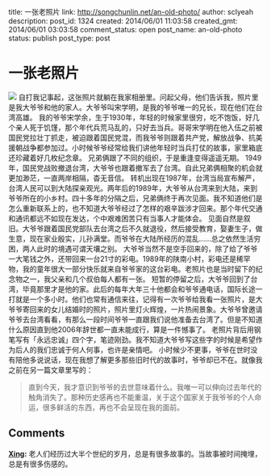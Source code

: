 title: 一张老照片
link: http://songchunlin.net/an-old-photo/
author: sclyeah
description: 
post_id: 1324
created: 2014/06/01 11:03:58
created_gmt: 2014/06/01 03:03:58
comment_status: open
post_name: an-old-photo
status: publish
post_type: post

# 一张老照片

![](http://blogdata.qiniudn.com/dayeye.jpeg) 自打我记事起，这张照片就躺在我家相册里。问起父母，他们告诉我，照片里是我大爷爷和他的家人。大爷爷叫宋学明，是我的爷爷唯一的兄长，现在他们在台湾高雄。 我的爷爷宋学余，生于1930年，年轻的时候家里很穷，吃不饱饭，好几个亲人死于饥馑，那个年代兵荒马乱的，只好去当兵。哥哥宋学明在他入伍之前被国民党拉壮丁抓走，被迫跟着国民党混，而我爷爷则跟着共产党，解放战争、抗美援朝战争都参加过。小时候爷爷经常给我们讲他年轻时当兵打仗的故事，家里箱底还珍藏着好几枚纪念章。 兄弟俩跟了不同的组织，于是重逢变得遥遥无期。 1949年，国民党战败撤退台湾，大爷爷也跟着撤军去了台湾。自此兄弟俩相聚的机会就更加渺茫，一直两岸相隔，杳无音信。 转机出现在1987年，台湾当局宣布解严，台湾人民可以到大陆探亲观光。两年后的1989年，大爷爷从台湾来到大陆，来到爷爷所在的小乡村。四十多年的分隔之后，兄弟俩终于再次见面。我不知道他们是怎么重新联系上的，也不知道大爷爷经过了怎样的艰辛跋涉才回来。那个年代交通和通讯都远不如现在发达，个中艰难困苦只有当事人才能体会。 见面自然是叙旧。大爷爷跟着国民党部队去台湾之后不久就退役，然后接受教育，娶妻生子，做生意，现在家业殷实，儿孙满堂。而爷爷在大陆所经历的混乱……总之依然生活穷困，两人此时的境遇可谓天壤之别。 大爷爷当然不是空手回来的，除了给了爷爷一大笔钱之外，还带回来一台21寸的彩电。1989年的陕南小村，彩电还是稀罕物，我的童年很大一部分快乐就来自爷爷家的这台彩电。老照片也是当时留下的纪念物之一，我父亲和几个叔伯每人都有一张。 短暂的停留之后，大爷爷回到了台湾，毕竟那里才是他的家。此后的每年大年三十他都会和爷爷通电话，国际长途一打就是一个多小时。他们也常有通信来往，记得有一次爷爷给我看一张照片，是大爷爷寄回来的女儿结婚时的照片，照片里灯火辉煌，一片热闹景象。大爷爷曾邀请爷爷去台湾看看，有那么一段时间爷爷一直跟我们说他准备去台湾了。但是不知道什么原因直到他2006年辞世都一直未能成行，算是一件憾事了。 老照片背后用钢笔写有「永远忠诚」四个字，笔迹刚劲。我不知道大爷爷写这些字的时候是希望作为后人的我们忠诚于何人何事，也许是亲情吧。 小时候少不更事，爷爷在世时没有陪他多说说话，现在我想了解更多那些旧时代的故事时，爷爷却已不在。就像我之前在另一篇文章里写的： 

> 直到今天，我才意识到爷爷的去世意味着什么。我唯一可以伸向过去年代的触角消失了。那种历史感再也不能重温，关于这个国家关于我爷爷的个人命运，很多鲜活的东西，再也不会呈现在我的面前。

## Comments

**[Xing](#38051 "2015-05-12 12:17:27"):** 老人们经历过大半个世纪的岁月，总是有很多故事的。当故事被时间掩埋，总是有很多伤感的。

